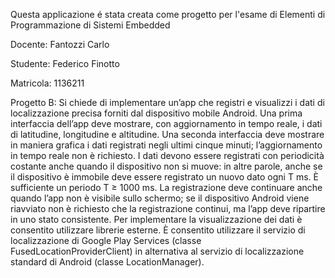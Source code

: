 Questa applicazione é stata creata come progetto per l'esame di Elementi di Programmazione di Sistemi Embedded

Docente: Fantozzi Carlo

Studente: Federico Finotto 

Matricola: 1136211

Progetto B:
Si chiede di implementare un’app che registri e visualizzi i dati di localizzazione precisa forniti 
dal dispositivo mobile Android. Una prima interfaccia dell’app deve mostrare, con aggiornamento in tempo reale, 
i dati di latitudine, longitudine e altitudine. Una seconda interfaccia deve mostrare in maniera grafica i dati 
registrati negli ultimi cinque minuti; l’aggiornamento in tempo reale non è richiesto. 
I dati devono essere registrati con periodicità costante anche quando il dispositivo non si muove: in altre parole, 
anche se il dispositivo è immobile deve essere registrato un nuovo dato ogni T ms. È sufficiente un periodo T ≥ 1000 ms. 
La registrazione deve continuare anche quando l’app non è visibile sullo schermo; se il dispositivo Android viene riavviato 
non è richiesto che la registrazione continui, ma l’app deve ripartire in uno stato consistente.
Per implementare la visualizzazione dei dati è consentito utilizzare librerie esterne. È consentito utilizzare il servizio di 
localizzazione di Google Play Services (classe FusedLocationProviderClient) in alternativa al servizio di localizzazione 
standard di Android (classe LocationManager).
